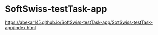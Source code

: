 # SoftSwiss-testTask-app
https://abekar145.github.io/SoftSwiss-testTask-app/SoftSwiss-testTask-app/index.html

